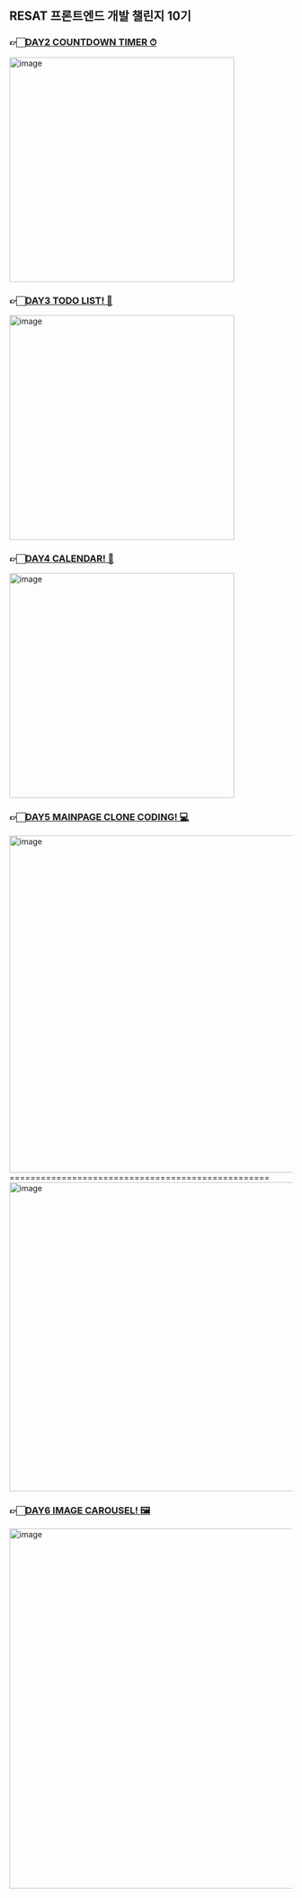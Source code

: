 ## RESAT 프론트엔드 개발 챌린지 10기

### 👉🏻[DAY2 COUNTDOWN TIMER ⏱](https://jxharin.github.io/frontend-challenge-project/02_CountdownTimer/timer.html)  

<img width="400" alt="image" src="https://github.com/jxharin/frontend-challenge-project/assets/126852968/6fbc5f4a-93d0-4402-ba8b-0867e85a300c">  


### 👉🏻[DAY3 TODO LIST! 📝](https://jxharin.github.io/frontend-challenge-project/03_TODOLIST/Todolist.html)  
<img width="400" alt="image" src="https://github.com/jxharin/frontend-challenge-project/assets/126852968/a5ed1e74-fcd4-497b-8bdc-52048b48a967">  



### 👉🏻[DAY4 CALENDAR! 📅](https://jxharin.github.io/frontend-challenge-project/04_Calendar/Calendar.html)  
<img width="400" alt="image" src="https://github.com/jxharin/frontend-challenge-project/assets/126852968/2720fb5a-4c88-4559-8f38-421d1283a22a">

### 👉🏻[DAY5 MAINPAGE CLONE CODING! 💻](https://jxharin.github.io/frontend-challenge-project/05_MainClone/Main.html)  

<img width="600" alt="image" src="https://github.com/jxharin/frontend-challenge-project/assets/126852968/312975bc-665b-4c87-9d41-f2cff3d14edb">  
==================================================  

<img width="550" alt="image" src="https://github.com/jxharin/frontend-challenge-project/assets/126852968/9fae5648-7ceb-4282-8358-718835df1097">  

### 👉🏻[DAY6 IMAGE CAROUSEL! 🖼](https://jxharin.github.io/frontend-challenge-project/06_Carousel/Carousel.html)  
<img width="641" alt="image" src="https://github.com/jxharin/frontend-challenge-project/assets/126852968/64c6b2e8-f68e-4134-947a-f79b1c6781ec">
